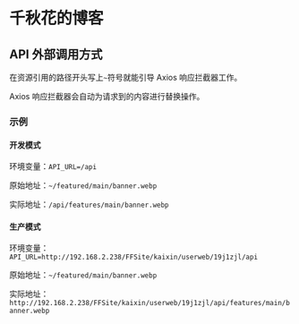 # 千秋花的博客

## API 外部调用方式

在资源引用的路径开头写上`~`符号就能引导 Axios 响应拦截器工作。

Axios 响应拦截器会自动为请求到的内容进行替换操作。

### 示例

#### 开发模式

环境变量：`API_URL=/api`

原始地址：`~/featured/main/banner.webp`

实际地址：`/api/features/main/banner.webp`

#### 生产模式

环境变量：`API_URL=http://192.168.2.238/FFSite/kaixin/userweb/19j1zjl/api`

原始地址：`~/featured/main/banner.webp`

实际地址：`http://192.168.2.238/FFSite/kaixin/userweb/19j1zjl/api/features/main/banner.webp`
